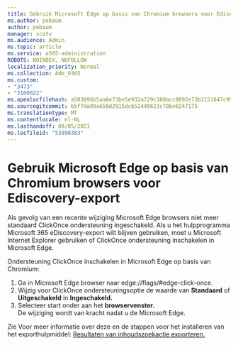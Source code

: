 ```yaml
---
title: Gebruik Microsoft Edge op basis van Chromium browsers voor Ediscovery-export
ms.author: pebaum
author: pebaum
manager: scotv
ms.audience: Admin
ms.topic: article
ms.service: o365-administration
ROBOTS: NOINDEX, NOFOLLOW
localization_priority: Normal
ms.collection: Adm_O365
ms.custom:
- "3473"
- "3100022"
ms.openlocfilehash: a583896b5aa8e73be5e932a729c380acc8092e73b2151647c999f9a7b69669b6
ms.sourcegitcommit: b5f7da89a650d2915dc652449623c78be6247175
ms.translationtype: MT
ms.contentlocale: nl-NL
ms.lasthandoff: 08/05/2021
ms.locfileid: "53998383"
---
```

# <a name="using-microsoft-edge-based-on-chromium-browsers-for-ediscovery-export"></a>Gebruik Microsoft Edge op basis van Chromium browsers voor Ediscovery-export

Als gevolg van een recente wijziging Microsoft Edge browsers niet meer standaard ClickOnce ondersteuning ingeschakeld. Als u het hulpprogramma Microsoft 365 eDiscovery-export wilt blijven gebruiken, moet u Microsoft Internet Explorer gebruiken of ClickOnce ondersteuning inschakelen in Microsoft Edge. 

Ondersteuning ClickOnce inschakelen in Microsoft Edge op basis van Chromium: 
1. Ga in Microsoft Edge browser naar edge://flags/#edge-click-once.
2. Wijzig voor ClickOnce ondersteuningsoptie de waarde van **Standaard** of **Uitgeschakeld** in **Ingeschakeld.** 
3. Selecteer start onder aan het **browservenster.** <br>
 De wijziging wordt van kracht nadat u de Microsoft Edge. 

Zie Voor meer informatie over deze en de stappen voor het installeren van het exporthulpmiddel: [Resultaten van inhoudszoekactie exporteren.](https://docs.microsoft.com/microsoft-365/compliance/export-search-results)